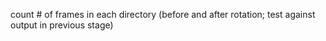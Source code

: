 count # of frames in each directory (before and after rotation; test against output in previous stage)
